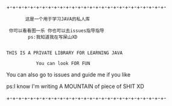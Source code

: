 +-+-+-+-+-+-+-+-+-+-+-+-+-+-+-+-+-+-+-+-+-+-+-+-+-+-+-

           这是一个用于学习JAVA的私人库

     你可以看看图一乐 你也可以去issues指导指导
            ps:我知道我在写屎山XD


    THIS IS A PRIVATE LIBRARY FOR LEARNING JAVA

               You can look FOR FUN

   You can also go to issues and guide me if you like

  ps:I know I'm writing A MOUNTAIN of piece of SHIT XD

+-+-+-+-+-+-+-+-+-+-+-+-+-+-+-+-+-+-+-+-+-+-+-+-+-+-+-